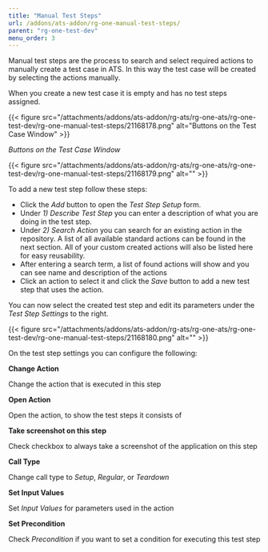 ```yaml
---
title: "Manual Test Steps"
url: /addons/ats-addon/rg-one-manual-test-steps/
parent: "rg-one-test-dev"
menu_order: 3
---
```


Manual test steps are the process to search and select required actions to manually create a test case in ATS. In this way the test case will be created by selecting the actions manually.

When you create a new test case it is empty and has no test steps assigned.

{{< figure src="/attachments/addons/ats-addon/rg-ats/rg-one-ats/rg-one-test-dev/rg-one-manual-test-steps/21168178.png" alt="Buttons on the Test Case Window" >}}

_Buttons on the Test Case Window_

{{< figure src="/attachments/addons/ats-addon/rg-ats/rg-one-ats/rg-one-test-dev/rg-one-manual-test-steps/21168179.png" alt="" >}}

To add a new test step follow these steps:

*   Click the _Add_ button to open the _Test Step Setup_ form.
*   Under _1) Describe Test Step_ you can enter a description of what you are doing in the test step.
*   Under _2) Search Action_ you can search for an existing action in the repository. A list of all available standard actions can be found in the next section. All of your custom created actions will also be listed here for easy reusability.
*   After entering a search term, a list of found actions will show and you can see name and description of the actions
*   Click an action to select it and click the _Save_ button to add a new test step that uses the action.

You can now select the created test step and edit its parameters under the _Test Step Settings_ to the right.

{{< figure src="/attachments/addons/ats-addon/rg-ats/rg-one-ats/rg-one-test-dev/rg-one-manual-test-steps/21168180.png" alt="" >}}

On the test step settings you can configure the following:

**Change Action**

Change the action that is executed in this step

**Open Action**

Open the action, to show the test steps it consists of

**Take screenshot on this step**

Check checkbox to always take a screenshot of the application on this step

**Call Type**

Change call type to _Setup_, _Regular_, or _Teardown_

**Set Input Values**

Set _Input Values_ for parameters used in the action

**Set Precondition**

Check _Precondition_ if you want to set a condition for executing this test step
